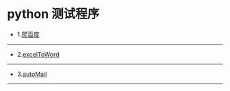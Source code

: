 python 测试程序<br>
========
* 1.[爬百度](https://github.com/zhang232342/pythonTest/blob/master/pyTest.py)<br />  
________
* 2.[excelToWord](https://github.com/zhang232342/pythonTest/blob/master/excelToWord.py)<br />  
________
* 3.[autoMail](https://github.com/zhang232342/pythonTest/blob/master/autoMail.py)<br />  
________
